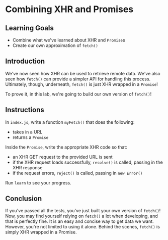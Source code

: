 # Combining XHR and Promises

## Learning Goals

- Combine what we've learned about XHR and `Promise`s
- Create our own approximation of `fetch()`

## Introduction

We've now seen how XHR can be used to retrieve remote data. We've also seen how
`fetch()` can provide a simpler API for handling this process. Ultimately,
though, underneath, `fetch()` is just XHR wrapped in a `Promise`!

To prove it, in this lab, we're going to build our own version of `fetch()`!

## Instructions

In `index.js`, write a function `myFetch()` that does the following:

- takes in a URL
- returns a `Promise`

Inside the `Promise`, write the appropriate XHR code so that:

- an XHR GET request to the provided URL is sent
- if the XHR request loads successfully, `resolve()` is called, passing in the
  XHR response
- if the request errors, `reject()` is called, passing in `new Error()`

Run `learn` to see your progress.

## Conclusion

If you've passed all the tests, you've just built your own version of `fetch()`!
Now, you may find yourself relying on `fetch()` a lot when developing, and that
is perfectly fine. It is an easy and concise way to get data we want. However,
you're not limited to using it alone. Behind the scenes, `fetch()` is simply
XHR wrapped in a Promise.
